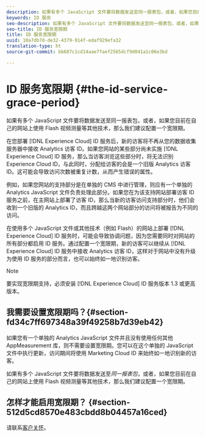 ```yaml
---
description: 如果有多个 JavaScript 文件要将数据发送至同一报表包，或者，如果您目前在自己的网站上使用 Flash 视频测量等其他技术，那么我们建议配置一个宽限期。
keywords: ID 服务
seo-description: 如果有多个 JavaScript 文件要将数据发送至同一报表包，或者，如果您目前在自己的网站上使用 Flash 视频测量等其他技术，那么我们建议配置一个宽限期。
seo-title: ID 服务宽限期
title: ID 服务宽限期
uuid: 10a7db7d-de32-4379-914f-edaf929efa32
translation-type: ht
source-git-commit: bb687c1cd14aae7faef2565dcf9d041a1c06e3bd

---
```



# ID 服务宽限期 {#the-id-service-grace-period}

如果有多个 JavaScript 文件要将数据发送至同一报表包，或者，如果您目前在自己的网站上使用 Flash 视频测量等其他技术，那么我们建议配置一个宽限期。

在您部署 [!DNL Experience Cloud] ID 服务后，新的访客将不再从您的数据收集服务器中接收 Analytics 访客 ID。如果您网站的某些部分尚未实施 [!DNL Experience Cloud] ID 服务，那么当访客浏览这些部分时，将无法识别 Experience Cloud ID，与此同时，分配给访客的会是一个旧版 Analytics 访客 ID。这可能会导致访问次数被重复计数，从而产生错误的属性。

例如，如果您网站的支持部分是在单独的 CMS 中进行管理，则应有一个单独的 Analytics JavaScript 文件负责处理此部分。如果您在为该支持网站部署访客 ID 服务之前，在主网站上部署了访客 ID，那么当新的访客访问支持部分时，他们会收到一个旧版的 Analytics ID，而且跨越这两个网站部分的访问将被报告为不同的访问。

在使用多个 JavaScript 文件或其他技术（例如 Flash）的网站上部署 [!DNL Experience Cloud] ID 服务时，可能会导致协调问题，因为您需要同时对网站的所有部分都启用 ID 服务。通过配置一个宽限期，新的访客可以继续从 [!DNL Experience Cloud] ID 服务中接收 Analytics 访客 ID，这样对于网站中没有升级为使用 ID 服务的部分而言，也可以始终如一地识别访客。

>[!NOTE]
>
>要实现宽限期支持，必须安装 [!DNL Experience Cloud] ID 服务版本 1.3 或更高版本。

## 我需要设置宽限期吗？{#section-fd34c7ff697348a39f49258b7d39eb42}

如果您有一个单独的 Analytics JavaScript 文件并且没有使用任何其他 AppMeasurement 库，则不需要设置宽限期。您可以在这个单独的 JavaScript 文件中执行更新，访问期间将使用 Marketing Cloud ID 来始终如一地识别新的访客。

如果有多个 JavaScript 文件要将数据发送至*同一报表包*，或者，如果您目前在自己的网站上使用 Flash 视频测量等其他技术，那么我们建议配置一个宽限期。

## 怎样才能启用宽限期？ {#section-512d5cd8570e483cbdd8b04457a16ced}

请联系[客户关怀](https://helpx.adobe.com/cn/marketing-cloud/contact-support.html)。
